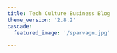 ```yaml
---
title: Tech Culture Business Blog
theme_version: '2.8.2'
cascade:
  featured_image: '/sparvagn.jpg'
  
---
```

